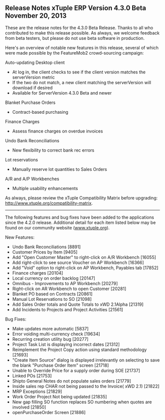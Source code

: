 Release Notes
xTuple ERP
Version 4.3.0 Beta
November 20, 2013
----------------------------------

These are the release notes for the 4.3.0 Beta Release. Thanks
to all who contributed to make this release possible. As always, 
we welcome feedback from beta testers, but please do not use beta 
software in production.

Here's an overview of notable new features in this release, several
of which were made possible by the FeatureMob2 crowd-sourcing
campaign:

Auto-updating Desktop client
  * At log in, the client checks to see if the client version matches 
    the serverVersion metric
  * If the two do not match, a new client matching the serverVersion 
    will download if desired
  * Available for ServerVersion 4.3.0 Beta and newer

Blanket Purchase Orders
  * Contract-based purchasing

Finance Charges
  * Assess finance charges on overdue invoices

Undo Bank Reconciliations
  * New flexibility to correct bank rec errors

Lot reservations
  * Manually reserve lot quantities to Sales Orders

A/R and A/P Workbenches
  * Multiple usability enhancements 

As always, please review the xTuple Compatibility Matrix before
upgrading: http://www.xtuple.org/compatibility-matrix.

----------------------------------

The following features and bug fixes have been added to the
applications since the 4.2.0 release. Additional detail for
each item listed below may be found on our community
website (www.xtuple.org).

New Features:

* Undo Bank Reconciliations [8891]
* Customer Prices by Item [9405]
* Add "Open Customer Master" to right-click on A/R Workbench 
[16055]
* Add right-click to see source Voucher on AP Workbench [16366]
* Add "Void" option to right-click on AP Workbench, Payables 
tab [17852]
* Finance charges [20104]
* Local currency on order backlog [20147]
* Omnibus - Improvements to AP Workbench [20279]
* Right-click on AR Workbench to open Customer [20281]
* Blanket PO based on Contracts [20861]
* Manual Lot Reservations to SO [21098]
* Add Sales Order totals and Quote Totals to xWD 2.1Alpha 
[21319]
* Add Incidents to Projects and Project Activities [21561]

Bug Fixes:

* Make updates more automatic [5837]
* Error voiding multi-currency check [19634]
* Recurring creation utility bug [20277]
* Project Task List is displaying incorrect dates [21312]
* Reimplement the Project Copy action using standard 
methodology [21693]
* "Create Item Source" dialog is displayed irrelevantly on 
selecting to save the blank "Purchase Order Item" screen [21718]
* Unable to Override Price for a supply order during SOE [21737]
* Linked POs [21753]
* Shipto General Notes do not populate sales orders [21779]
* Inside sales rep CHAR not being passed to the Invoice( xWD 2.1) 
[21822]
* MRP Exceptions [21829]
* Work Order Project Not being updated [21835]
* New gap filling SO function replaces SO numbering when quotes 
are involved [21850]
* openPurchaseOrder Screen [21886]
